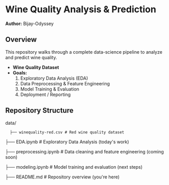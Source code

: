 # Wine Quality Analysis & Prediction

**Author:** Bijay-Odyssey  

## Overview
This repository walks through a complete data-science pipeline to analyze and predict wine quality.  
- **Wine Quality Dataset**
- **Goals:**  
  1. Exploratory Data Analysis (EDA)  
  2. Data Preprocessing & Feature Engineering  
  3. Model Training & Evaluation  
  4. Deployment / Reporting

## Repository Structure

data/

      ├── winequality-red.csv # Red wine quality dataset

├── EDA.ipynb # Exploratory Data Analysis (today's work)

├── preprocessing.ipynb # Data cleaning and feature engineering (coming soon)

├── modeling.ipynb # Model training and evaluation (next steps)

├── README.md # Repository overview (you're here)
